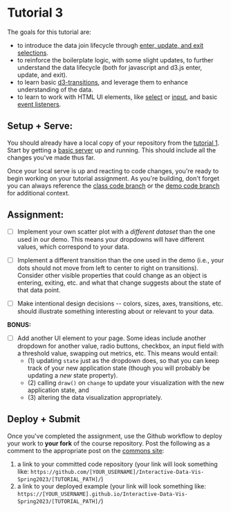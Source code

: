 # Tutorial 3

The goals for this tutorial are:

- to introduce the data join lifecycle through [enter, update, and exit selections](https://github.com/d3/d3-selection/blob/v1.4.1/README.md#selection_join).
- to reinforce the boilerplate logic, with some slight updates, to further understand the data lifecycle (both for javascript and d3.js enter, update, and exit).
- to learn basic [d3-transitions](https://github.com/d3/d3-transition), and leverage them to enhance understanding of the data.
- to learn to work with HTML UI elements, like [select](https://developer.mozilla.org/en-US/docs/Web/HTML/Element/select) or [input](https://developer.mozilla.org/en-US/docs/Web/HTML/Element/input), and basic [event listeners](https://developer.mozilla.org/en-US/docs/Learn/JavaScript/Building_blocks/Events).

## Setup + Serve:

You should already have a local copy of your repository from the [tutorial 1](../1_1_getting_started/README.md). Start by getting a [basic server](../1_1_getting_started/3_BASIC_SERVER.md) up and running. This should include all the changes you've made thus far.

Once your local serve is up and reacting to code changes, you're ready to begin working on your tutorial assignment.
As you're building, don't forget you can always reference the [class code branch](https://github.com/InteractiveDataVis/Interactive-Data-Vis-Spring2023/tree/class/) or the [demo code branch](https://github.com/InteractiveDataVis/Interactive-Data-Vis-Spring2023/tree/demo/) for additional context.

## Assignment:

- [ ] Implement your own scatter plot with a *different dataset* than the one used in our demo. This means your dropdowns will have different values, which correspond to your data.

- [ ] Implement a different transition than the one used in the demo (i.e., your dots should not move from left to center to right on transitions). Consider other visible properties that could change as an object is entering, exiting, etc. and what that change suggests about the state of that data point.

- [ ] Make intentional design decisions -- colors, sizes, axes, transitions, etc. should illustrate something interesting about or relevant to your data.

**BONUS:**

- [ ] Add another UI element to your page. Some ideas include another dropdown for another value, radio buttons, checkbox, an input field with a threshold value, swapping out metrics, etc.
This means would entail:
   - (1) updating `state` just as the dropdown does, so that you can keep track of your new application state (though you will probably be updating a *new* state property).
   - (2) calling `draw()` on `change` to update your visualization with the new application state, and
   - (3) altering the data visualization appropriately.

## Deploy + Submit

Once you've completed the assignment, use the Github workflow to deploy your work to **your fork** of the course repository. Post the following as a comment to the appropriate post on the [commons site](https://data73200Spring2023.commons.gc.cuny.edu/):
1. a link to your committed code repository (your link will look something like: `https://github.com/[YOUR_USERNAME]/Interactive-Data-Vis-Spring2023/[TUTORIAL_PATH]/`)
2. a link to your deployed example (your link will look something like: `https://[YOUR_USERNAME].github.io/Interactive-Data-Vis-Spring2023/[TUTORIAL_PATH]/`)



